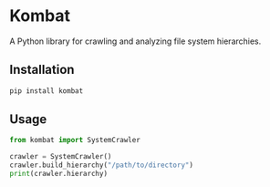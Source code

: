 # Kombat

A Python library for crawling and analyzing file system hierarchies.

## Installation

```bash
pip install kombat
```

## Usage

```python
from kombat import SystemCrawler

crawler = SystemCrawler()
crawler.build_hierarchy("/path/to/directory")
print(crawler.hierarchy)
```

